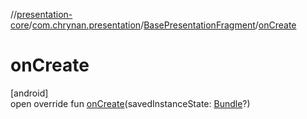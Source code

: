 //[presentation-core](../../../index.md)/[com.chrynan.presentation](../index.md)/[BasePresentationFragment](index.md)/[onCreate](on-create.md)

# onCreate

[android]\
open override fun [onCreate](on-create.md)(savedInstanceState: [Bundle](https://developer.android.com/reference/kotlin/android/os/Bundle.html)?)

